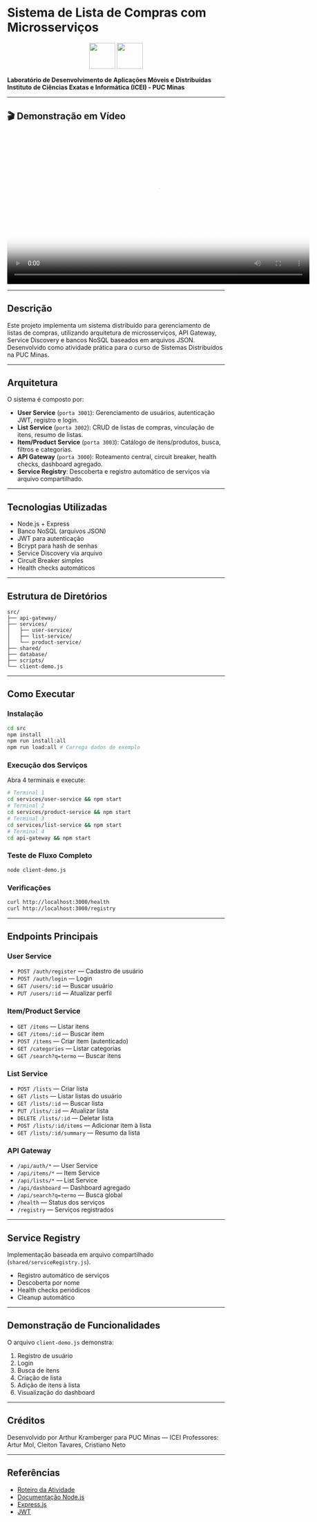 # Sistema de Lista de Compras com Microsserviços

<div align="center">
  <img src="https://www.pucminas.br/institucional/PublishingImages/Paginas/brasao/brasao-pucminas-versao-2025.png" height="60" />
  <img src="https://sbbd.org.br/2023/wp-content/uploads/sites/16/2023/08/assinatura_icei_COR_2023-edited.jpg" height="60" />
</div>

**Laboratório de Desenvolvimento de Aplicações Móveis e Distribuídas**  
**Instituto de Ciências Exatas e Informática (ICEI) - PUC Minas**

---

## 🎬 Demonstração em Vídeo

<video src="record.mp4" controls width="700" poster="https://www.pucminas.br/institucional/PublishingImages/Paginas/brasao/brasao-pucminas-versao-2025.png">
  Seu navegador não suporta vídeo incorporado. <a href="record.mp4">Baixe o vídeo</a>.
</video>

---

## Descrição

Este projeto implementa um sistema distribuído para gerenciamento de listas de compras, utilizando arquitetura de microsserviços, API Gateway, Service Discovery e bancos NoSQL baseados em arquivos JSON. Desenvolvido como atividade prática para o curso de Sistemas Distribuídos na PUC Minas.

---

## Arquitetura

O sistema é composto por:

- **User Service** (`porta 3001`): Gerenciamento de usuários, autenticação JWT, registro e login.
- **List Service** (`porta 3002`): CRUD de listas de compras, vinculação de itens, resumo de listas.
- **Item/Product Service** (`porta 3003`): Catálogo de itens/produtos, busca, filtros e categorias.
- **API Gateway** (`porta 3000`): Roteamento central, circuit breaker, health checks, dashboard agregado.
- **Service Registry**: Descoberta e registro automático de serviços via arquivo compartilhado.

---

## Tecnologias Utilizadas

- Node.js + Express
- Banco NoSQL (arquivos JSON)
- JWT para autenticação
- Bcrypt para hash de senhas
- Service Discovery via arquivo
- Circuit Breaker simples
- Health checks automáticos

---

## Estrutura de Diretórios

```
src/
├── api-gateway/
├── services/
│   ├── user-service/
│   ├── list-service/
│   └── product-service/
├── shared/
├── database/
├── scripts/
└── client-demo.js
```

---

## Como Executar

### Instalação

```bash
cd src
npm install
npm run install:all
npm run load:all # Carrega dados de exemplo
```

### Execução dos Serviços

Abra 4 terminais e execute:

```bash
# Terminal 1
cd services/user-service && npm start
# Terminal 2
cd services/product-service && npm start
# Terminal 3
cd services/list-service && npm start
# Terminal 4
cd api-gateway && npm start
```

### Teste de Fluxo Completo

```bash
node client-demo.js
```

### Verificações

```bash
curl http://localhost:3000/health
curl http://localhost:3000/registry
```

---

## Endpoints Principais

### User Service
- `POST /auth/register` — Cadastro de usuário
- `POST /auth/login` — Login
- `GET /users/:id` — Buscar usuário
- `PUT /users/:id` — Atualizar perfil

### Item/Product Service
- `GET /items` — Listar itens
- `GET /items/:id` — Buscar item
- `POST /items` — Criar item (autenticado)
- `GET /categories` — Listar categorias
- `GET /search?q=termo` — Buscar itens

### List Service
- `POST /lists` — Criar lista
- `GET /lists` — Listar listas do usuário
- `GET /lists/:id` — Buscar lista
- `PUT /lists/:id` — Atualizar lista
- `DELETE /lists/:id` — Deletar lista
- `POST /lists/:id/items` — Adicionar item à lista
- `GET /lists/:id/summary` — Resumo da lista

### API Gateway
- `/api/auth/*` — User Service
- `/api/items/*` — Item Service
- `/api/lists/*` — List Service
- `/api/dashboard` — Dashboard agregado
- `/api/search?q=termo` — Busca global
- `/health` — Status dos serviços
- `/registry` — Serviços registrados

---

## Service Registry

Implementação baseada em arquivo compartilhado (`shared/serviceRegistry.js`).
- Registro automático de serviços
- Descoberta por nome
- Health checks periódicos
- Cleanup automático

---

## Demonstração de Funcionalidades

O arquivo `client-demo.js` demonstra:
1. Registro de usuário
2. Login
3. Busca de itens
4. Criação de lista
5. Adição de itens à lista
6. Visualização do dashboard

---

## Créditos

Desenvolvido por Arthur Kramberger para PUC Minas — ICEI
Professores: Artur Mol, Cleiton Tavares, Cristiano Neto

---

## Referências

- [Roteiro da Atividade](Tarefa%20-%20Roteiro%2003.md)
- [Documentação Node.js](https://nodejs.org/)
- [Express.js](https://expressjs.com/)
- [JWT](https://jwt.io/)
